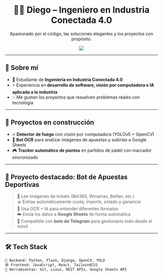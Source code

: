 <!-- Encabezado con emojis y estilo limpio -->
<div align="center">
  
# 👨‍💻 Diego – Ingeniero en Industria Conectada 4.0  

<p>Apasionado por el código, las soluciones elegantes y los proyectos con propósito.</p>

<img src="https://skillicons.dev/icons?i=python,js,react,django,opencv,git,linux" />

</div>

---

## 🚀 Sobre mí  

- 🎯 Estudiante de **Ingeniería en Industria Conectada 4.0**  
- ⚡ Experiencia en **desarrollo de software, visión por computadora e IA aplicada a la industria**  
- 💡 Me gustan los proyectos que resuelven problemas reales con tecnología  

---

## 🚧 Proyectos en construcción  

- 🔥 **Detector de fuego** con visión por computadora (YOLOv5 + OpenCV)  
- 🤖 **Bot OCR** para analizar imágenes de apuestas y subirlas a Google Sheets  
- 🎮 **Tracker automático de puntos** en partidos de pádel con marcador sincronizado  

---

## 🧠 Proyecto destacado: **Bot de Apuestas Deportivas**  

> 🧾 Lee imágenes de tickets (Bet365, Winamax, Betfair, etc.)  
> 📊 Extrae automáticamente cuota, importe, estado y ganancia  
> 🤖 Usa OCR + IA para entender diferentes formatos  
> ☁️ Envía los datos a **Google Sheets** de forma automática  
> 📱 Compatible con **bots de Telegram** para gestionarlo todo desde el móvil  

---

## 🛠️ Tech Stack  

```bash
🧠 Backend: Python, Flask, Django, OpenCV, YOLO  
🕸️ Frontend: JavaScript, React, TailwindCSS  
🧰 Herramientas: Git, Linux, REST APIs, Google Sheets API
